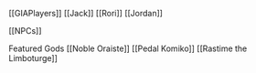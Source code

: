 [[GIAPlayers]]
 [[Jack]]
 [[Rori]]
 [[Jordan]]

[[NPCs]]


Featured Gods
 [[Noble Oraiste]]
 [[Pedal Komiko]]
 [[Rastime the Limboturge]]
